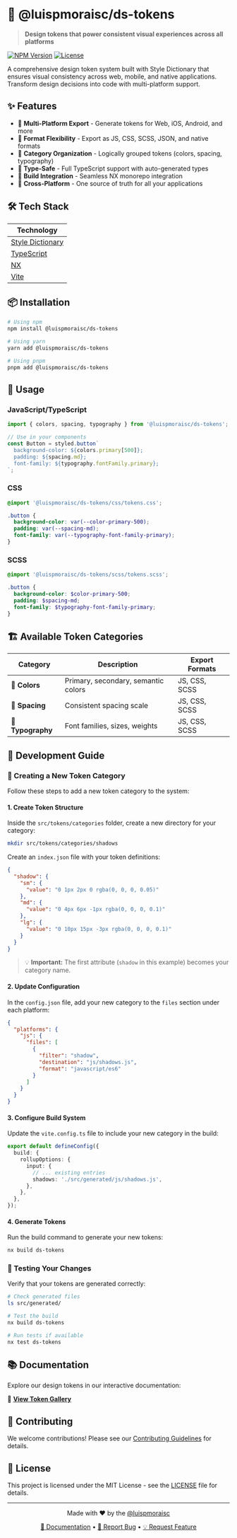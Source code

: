 # 🎨 @luispmoraisc/ds-tokens

> **Design tokens that power consistent visual experiences across all platforms**

[![NPM Version](https://img.shields.io/github/package-json/v/luispmoraisc/siul.core?filename=packages%2Fds-tokens%2Fpackage.json)](https://github.com/luispmoraisc/siul.core/pkgs/npm/ds-tokens)
[![License](https://img.shields.io/npm/l/@luispmoraisc/ds-tokens.svg)](https://github.com/luispmoraisc/siul.core/blob/main/LICENSE)

A comprehensive design token system built with Style Dictionary that ensures visual consistency across web, mobile, and native applications. Transform design decisions into code with multi-platform support.

## ✨ Features

- 🎨 **Multi-Platform Export** - Generate tokens for Web, iOS, Android, and more
- 🔧 **Format Flexibility** - Export as JS, CSS, SCSS, JSON, and native formats
- 🎯 **Category Organization** - Logically grouped tokens (colors, spacing, typography)
- 🚀 **Type-Safe** - Full TypeScript support with auto-generated types
- 🔄 **Build Integration** - Seamless NX monorepo integration
- 📱 **Cross-Platform** - One source of truth for all your applications

## 🛠 Tech Stack

| Technology                                       |
| ------------------------------------------------ |
| [Style Dictionary](https://styledictionary.com/) |
| [TypeScript](https://www.typescriptlang.org/)    |
| [NX](https://nx.dev/)                            |
| [Vite](https://vitejs.dev/)                      |

## 📦 Installation

```bash
# Using npm
npm install @luispmoraisc/ds-tokens

# Using yarn
yarn add @luispmoraisc/ds-tokens

# Using pnpm
pnpm add @luispmoraisc/ds-tokens
```

## 🚀 Usage

### JavaScript/TypeScript

```typescript
import { colors, spacing, typography } from '@luispmoraisc/ds-tokens';

// Use in your components
const Button = styled.button`
  background-color: ${colors.primary[500]};
  padding: ${spacing.md};
  font-family: ${typography.fontFamily.primary};
`;
```

### CSS

```css
@import '@luispmoraisc/ds-tokens/css/tokens.css';

.button {
  background-color: var(--color-primary-500);
  padding: var(--spacing-md);
  font-family: var(--typography-font-family-primary);
}
```

### SCSS

```scss
@import '@luispmoraisc/ds-tokens/scss/tokens.scss';

.button {
  background-color: $color-primary-500;
  padding: $spacing-md;
  font-family: $typography-font-family-primary;
}
```

## 🏗 Available Token Categories

| Category          | Description                         | Export Formats |
| ----------------- | ----------------------------------- | -------------- |
| 🎨 **Colors**     | Primary, secondary, semantic colors | JS, CSS, SCSS  |
| 📏 **Spacing**    | Consistent spacing scale            | JS, CSS, SCSS  |
| 📝 **Typography** | Font families, sizes, weights       | JS, CSS, SCSS  |

## 🔧 Development Guide

### 🎯 Creating a New Token Category

Follow these steps to add a new token category to the system:

#### 1. **Create Token Structure**

Inside the `src/tokens/categories` folder, create a new directory for your category:

```bash
mkdir src/tokens/categories/shadows
```

Create an `index.json` file with your token definitions:

```json
{
  "shadow": {
    "sm": {
      "value": "0 1px 2px 0 rgba(0, 0, 0, 0.05)"
    },
    "md": {
      "value": "0 4px 6px -1px rgba(0, 0, 0, 0.1)"
    },
    "lg": {
      "value": "0 10px 15px -3px rgba(0, 0, 0, 0.1)"
    }
  }
}
```

> 💡 **Important:** The first attribute (`shadow` in this example) becomes your category name.

#### 2. **Update Configuration**

In the `config.json` file, add your new category to the `files` section under each platform:

```json
{
  "platforms": {
    "js": {
      "files": [
        {
          "filter": "shadow",
          "destination": "js/shadows.js",
          "format": "javascript/es6"
        }
      ]
    }
  }
}
```

#### 3. **Configure Build System**

Update the `vite.config.ts` file to include your new category in the build:

```typescript
export default defineConfig({
  build: {
    rollupOptions: {
      input: {
        // ... existing entries
        shadows: './src/generated/js/shadows.js',
      },
    },
  },
});
```

#### 4. **Generate Tokens**

Run the build command to generate your new tokens:

```bash
nx build ds-tokens
```

### 🧪 Testing Your Changes

Verify that your tokens are generated correctly:

```bash
# Check generated files
ls src/generated/

# Test the build
nx build ds-tokens

# Run tests if available
nx test ds-tokens
```

## 📚 Documentation

Explore our design tokens in our interactive documentation:

🔗 **[View Token Gallery](https://luispmoraisc.github.io/siul.core/)**

## 🤝 Contributing

We welcome contributions! Please see our [Contributing Guidelines](https://github.com/luispmoraisc/siul.core/blob/main/CONTRIBUTING.md) for details.

## 📄 License

This project is licensed under the MIT License - see the [LICENSE](https://github.com/luispmoraisc/siul.core/blob/main/LICENSE) file for details.

---

<div align="center">
  <p>Made with ❤️ by the <a href="https://github.com/luispmoraisc">@luispmoraisc</a></p>
  <p>
    <a href="https://luispmoraisc.github.io/siul.core/">📖 Documentation</a> •
    <a href="https://github.com/luispmoraisc/siul.core/issues">🐛 Report Bug</a> •
    <a href="https://github.com/luispmoraisc/siul.core/issues">💡 Request Feature</a>
  </p>
</div>
